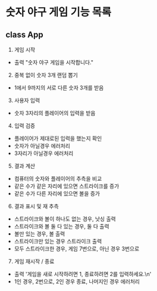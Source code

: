 # 숫자 야구 게임 기능 목록

## class App

1. 게임 시작

- 출력 "숫자 야구 게임을 시작합니다."

2. 중복 없이 숫자 3개 랜덤 뽑기

- 1에서 9까지의 서로 다른 숫자 3개를 받음

3. 사용자 입력

- 숫자 3자리의 플레이어의 입력을 받음

4. 입력 검증

- 플레이어가 제대로된 입력을 했는지 확인
- 숫자가 아닐경우 에러처리
- 3자리가 아닐경우 에러처리

5. 결과 계산

- 컴퓨터의 숫자와 플레이어의 추측을 비교
- 같은 수가 같은 자리에 있으면 스트라이크를 증가
- 같은 수가 다른 자리에 있으면 볼을 증가

6. 결과 표시 및 재 추측

- 스트라이크와 볼이 하나도 없는 경우, 낫싱 출력
- 스트라이크와 볼 둘 다 있는 경우, 둘 다 출력
- 볼만 있는 경우, 볼 출력
- 스트라이크만 있는 경우 스트라이크 출력
- 모두 스트라이크한 경우, 게임 7번으로, 아닌 경우 3번으로

7. 게임 재시작 / 종료

- 출력 '게임을 새로 시작하려면 1, 종료하려면 2를 입력하세요.\n'
- 1인 경우, 2번으로, 2인 경우 종료, 나머지인 경우 에러처리
